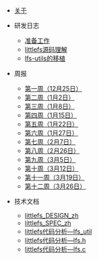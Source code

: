 * [关于](./README.md)


* 研发日志

  * [准备工作](./docs/研发日志/准备工作.md)
  * [littlefs源码理解](./docs/研发日志/littlefs源码理解.md)
  * [lfs-utils的移植](./docs/研发日志/lfs-utils的移植.md)


* 周报

  * [第一周（12月25日）](./docs/周报/第一周（12月25日）.md)
  * [第二周（1月2日）](./docs/周报/第二周（1月2日）.md)
  * [第三周（1月8日）](./docs/周报/第三周（1月8日）.md)
  * [第四周（1月15日）](./docs/周报/第四周（1月15日）.md)
  * [第五周（1月22日）](./docs/周报/第五周（1月22日）.md)
  * [第六周（1月27日）](./docs/周报/第六周（1月27日）.md)
  * [第七周（2月7日）](./docs/周报/第七周（2月7日）.md)
  * [第八周（2月26日）](./docs/周报/第八周（2月26日）.md)
  * [第九周（3月5日）](./docs/周报/第九周（3月5日）.md)
  * [第十周（3月12日）](./docs/周报/第十周（3月12日）.md)
  * [第十一周（3月19日）](./docs/周报/第十一周（3月19日）.md)
  * [第十二周（3月26日）](./docs/周报/第十二周（3月26日）.md)

* 技术文档
  
  * [littlefs_DESIGN_zh](./docs/技术文档/littlefs_DESIGN_zh.md)
  * [littlefs_SPEC_zh](./docs/技术文档/littlefs_SPEC_zh.md)
  * [littlefs代码分析—lfs_util](./docs/技术文档/littlefs代码分析—lfs_util.md)
  * [littlefs代码分析—lfs.h](./docs/技术文档/littlefs代码分析—lfs.h.md)
  * [littlefs代码分析—lfs.c](./docs/技术文档/littlefs代码分析—lfs.c)
